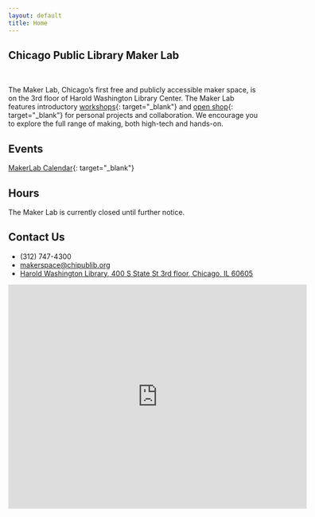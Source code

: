```yaml
---
layout: default
title: Home
---
```


## Chicago Public Library Maker Lab

&nbsp;

The Maker Lab, Chicago’s first free and publicly accessible maker space, is on the 3rd floor of Harold Washington Library Center. The Maker Lab features introductory [workshops](http://chipublib.bibliocommons.com/events#/events/search/fq=program:&#40;53f20a07e04c1e3b1c00d3e4&#41;){: target="_blank"} and [open shop](https://chipublib.bibliocommons.com/events/search/q=%22Open%20Shop%22&amp;fq=program:&#40;53f20a07e04c1e3b1c00d3e4&#41;){: target="_blank"} for personal projects and collaboration. We encourage you to explore the full range of making, both high-tech and hands-on.

## Events

[MakerLab Calendar](https://chipublib.bibliocommons.com/events/search/fq=program:&#40;53f20a07e04c1e3b1c00d3e4){: target="_blank"}

## Hours

The Maker Lab is currently closed until further notice.

## Contact Us

* (312) 747-4300
* [makerspace@chipublib.org](mailto:makerspace@chipublib.org)
* [Harold Washington Library, 400 S State St 3rd floor, Chicago, IL 60605](https://www.google.com/maps/place/Maker+Lab/@41.8762718,-87.6284723,19.22z/data=!4m5!3m4!1s0x880e2d2424036683:0x85347e60c55165c!8m2!3d41.8762378!4d-87.6281586)

<iframe src="https://www.google.com/maps/embed?pb=!1m18!1m12!1m3!1d635.4442524156807!2d-87.62847231371407!3d41.87627176290428!2m3!1f0!2f0!3f0!3m2!1i1024!2i768!4f13.1!3m3!1m2!1s0x880e2d2424036683%3A0x85347e60c55165c!2sMaker%20Lab!5e0!3m2!1sen!2sus!4v1594350984981!5m2!1sen!2sus" style="border:0;" allowfullscreen="" aria-hidden="false" tabindex="0" width="600" height="450" frameborder="0"></iframe>
